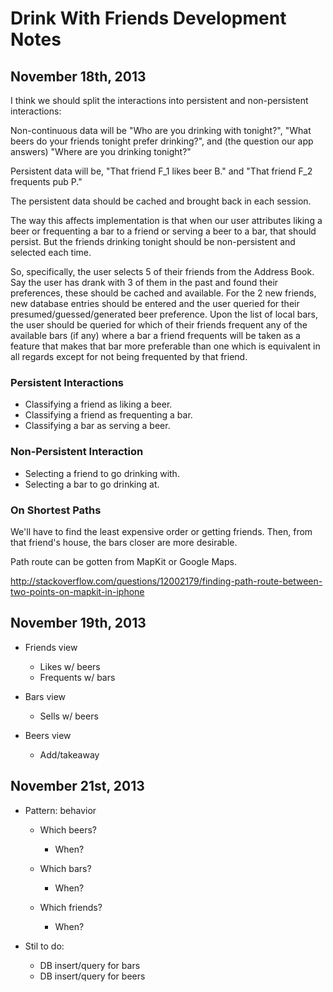 Drink With Friends Development Notes
====================================

November 18th, 2013
-------------------

I think we should split the interactions into persistent
and non-persistent interactions:

Non-continuous data will be "Who are you drinking with tonight?",
"What beers do your friends tonight prefer drinking?", and 
(the question our app answers) "Where are you drinking tonight?"

Persistent data will be, "That friend F_1 likes beer B." and "That friend
F_2 frequents pub P."

The persistent data should be cached and brought back in each session.

The way this affects implementation is that when our user attributes
liking a beer or frequenting a bar to a friend or serving a beer to 
a bar, that should persist. But the friends drinking tonight should
be non-persistent and selected each time.

So, specifically, the user selects 5 of their friends from the
Address Book. Say the user has drank with 3 of them in the past and
found their preferences, these should be cached and available. For
the 2 new friends, new database entries should be entered and the
user queried for their presumed/guessed/generated beer preference.
Upon the list of local bars, the user should be queried for which
of their friends frequent any of the available bars (if any) where
a bar a friend frequents will be taken as a feature that makes that
bar more preferable than one which is equivalent in all regards
except for not being frequented by that friend.

### Persistent Interactions

-   Classifying a friend as liking a beer.
-   Classifying a friend as frequenting a bar.
-   Classifying a bar as serving a beer.

### Non-Persistent Interaction

-   Selecting a friend to go drinking with.
-   Selecting a bar to go drinking at.

### On Shortest Paths

We'll have to find the least expensive order or getting friends.
Then, from that friend's house, the bars closer are more desirable.

Path route can be gotten from MapKit or Google Maps.

http://stackoverflow.com/questions/12002179/finding-path-route-between-two-points-on-mapkit-in-iphone

November 19th, 2013
-------------------

-   Friends view
	-   Likes w/ beers
	-   Frequents w/ bars

-   Bars view
	-   Sells w/ beers

-   Beers view
	-   Add/takeaway 

November 21st, 2013
-------------------

- Pattern: behavior
	- Which beers?
		- When?

	- Which bars?
		- When?

	- Which friends?
		- When?

- Stil to do:
	- DB insert/query for bars
	- DB insert/query for beers

